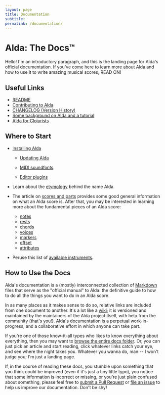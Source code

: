 ```yaml
---
layout: page
title: Documentation
subtitle: 
permalink: /documentation/
---
```


# Alda: The Docs™

Hello! I'm an introductory paragraph, and this is the landing page for Alda's official documentation. If you've come here to learn more about Alda and how to use it to write amazing musical scores, READ ON!

## Useful Links

* [README](../docs/README)
* [Contributing to Alda](../docs/CONTRIBUTING)
* [CHANGELOG (Version History)](../docs/CHANGELOG)
* [Some background on Alda and a tutorial](http://blog.djy.io/alda-a-manifesto-and-gentle-introduction)
* [Alda for Clojurists](http://blog.djy.io/alda-for-clojurists)

## Where to Start

* [Installing Alda](../docs/README#installation)

  * [Updating Alda](../docs/README#updating-alda)

  * [MIDI soundfonts](../docs/README#midi-soundfonts)

  * [Editor plugins](../docs/README#editor-plugins)

* Learn about the [etymology](../docs/etymology) behind the name Alda.

* The article on [scores and parts](../docs/scores-and-parts) provides some good general information on what an Alda score is. After that, you may be interested in learning more about the fundamental pieces of an Alda score:
  * [notes](../docs/notes)
  * [rests](../docs/rests)
  * [chords](../docs/chords)
  * [voices](../docs/voices)
  * [markers](../docs/markers)
  * [offset](../docs/offset)
  * [attributes](../docs/attributes)

* Peruse this list of [available instruments](list-of-instruments.md).

## How to Use the Docs

Alda's documentation is a (mostly) interconnected collection of [Markdown](https://daringfireball.net/projects/markdown) files that serve as the "official manual" to Alda: the definitive guide to how to do all the things you want to do in an Alda score.

In as many places as it makes sense to do so, relative links are included from one document to another. It's a lot like a [wiki](https://en.wikipedia.org/wiki/Wiki); it is versioned and maintained by the maintainers of the Alda project itself, with help from the community (that's you!). Alda's documentation is a perpetual work-in-progress, and a collaborative effort in which anyone can take part.

If you're one of those know-it-all types who likes to know everything about everything, then you may want to [browse the entire docs folder](). Or, you can just pick an article and start reading, click whatever links catch your eye, and see where the night takes you. Whatever you wanna do, man -- I won't judge you; I'm just a landing page.

If, in the course of reading these docs, you stumble upon something that you think could be improved (even if it's just a tiny little typo), you notice that some information is incorrect or missing, or you're just plain confused about something, please feel free to [submit a Pull Request](https://github.com/alda-lang/alda/pulls) or [file an issue](https://github.com/alda-lang/alda/issues) to help us improve our documentation. Don't be shy!
